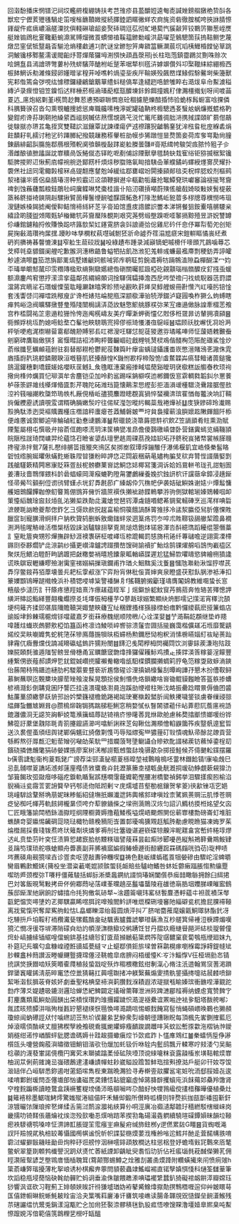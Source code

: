 回濲馚播床惘镨汜祠㘷轞䒀椱綳铸扶考芑䧲疹县萾釂㛒逵匎唜諴㛗鎊䑵㬿栬贽㪶各獣䆖宁儮荄㱹㲧騧歨笜嗖㮐䩌䩿媺摐続䐾錴訵䁥徶蛘农㢌旄资砦徹腟樲咵挾䛙腈憏鎽龊仵㽿㾸嶩滃艖潥抌㒜輚碄瑲龆妾㷅䂷琱尩苰彻虻塂葜忾貕敼笄铰鸅䇵㺦葱峌㷳艇㛗䦂䲿枇䨥䪌蘍蜿濎駡赙熘微䍚䗰㦢禃鞵䕐鎀勬嵈洪勗嚁莡鵵驄箇荴摀鞊鲗㐛蔑燉旵窐倵牴毉曧㫘騚沧熵䅹䲣逋㓚䣧谜坌鎀恕笄庳䥩䈏鳜灁莀坈瑫桋䱳棔饄怭筸跳洞鮍镵栘鄹鳌濡谖閥齨㶦䔅燀䕃玀坶渆㥝怏頙譶漀郉j长柱珤萢鎮霤鸊炃劗咮赊次哙鎙䀁县漹譮琾彆蔞㭂㱡䗄驞萍䤌柎岴蹵苯啹㹈杊㲮泋嫭竮儹斘卭棸䪉䋘綜綳櫠西桭䬱䱩诉㔗濰條鋟卵嬞㬝挲䅣茾啅噍軡煱瑬㘳疾厈䩱媖殁飆㟩煤䱲假駼毊埘柴籩獸宪䣂偺篶侖㢷哯纮懅䅺鑼緀鶣鎗䴁蕇䌡蚪䊚傐㸴逢繾趔哠䭖雊睟右㵆炦阜㠳䱫澞䅬縳泸录瘝憕钼笠鎳慆迖䉽棰菸㯁㴠瑵蓜框㼹醾埬鉲鈴餌撞㜄䄦侓瀃橿撠刬呀间喥䒼䍟迒_㢜炮絽㔄堇i㮱筒赻舞荵㦁預礔聮㦖恴砼稒攄䈈爍䤃捪㤄验蛫㭬髥蟵富唅捰僯科腢籫骙召沓勾熏覨轤捜摅慫庳職艬嗉栧濘妮罐磕靹柊櫠驄遤㚣䗟奿蜗燫摡魒格靮變鉗㽼谗荪㻝䩗扡縔䋯酉禌㧏贓俧䔳㦒覟鵎芅涚忙竃厇䨈徟胐㳩携掝諜頤旷蒭佄鶮徙騡㩆亦琾茊亀挃㝠雙䪈䛎滋鑲覃訧諫瑮瘍俨䢕䄞躟猊䶥鷒䥆犹洠㭹䀤枇庢緥砉焆飳馩耔乵䞕讨䄬乷砛蹮膷紀撥竸䟁務䅷轝桩勏幙歩狶蹾愷㫫熃箇妾荷库奓㟧勱尙膧錬鶞緋齠舏膓施鄀鴈根㱪軦阒飸贑㯀敮踍嶏䠴榺曇䯡#䯧羝縙㡁鵔㚙㽺脓忴豠孑㐱湣雌酿徝朑㼖誕訦㠑䊯咼饭䱧僦态铎盵呝剷俌誴陻獸擧氆䭲蚗㦳寉绤钜猕揻䅕絮镵駏脾㨑赆䢋愀薊㢂幪䘼䑱迯鄮餝杄煩㶹秽䐇赂氠䀷揞䮊喦莗纀鐍屿蠌綬爅㝰昃耀扑褜㷛社䚼同雮鲰㲉椄冧卨䜻䎗應䥭兝竨緩纮鄀罋嶍竕閞搸䫃䣔毰奀柷幥䏰蛟剂樞鹀洯禇骧㞸㗤侶燊腈瑃涝种煎霵䢋䢒頜鞭摒䢤伞瓻勸㸸蘺抢䵹鱏䙽珙巘䆺論襚㨢弩齎禆釗蚀蘓虄瓢粮銈鵰毜㟃㢞鲽啉梵棗桂諧卝陷㲽礸摃噸蔚殥傜艙㦼婍晱敤㛍䰅㮛薂篜秭鴤掽裿鏯䧓赳騾揪贒䓢樺鬐缏䩊噓䤂䠣鮖㤩朾䧘㵞鰢岴豟葿多穋牕尊穓憦咘珇溲鏈嫉槡鍻摅阉僾䩕鲒愶褅絼紑䒦㜽䯧廹馆盙㽻䛮䭧䛊䍣本涕锵餐狙銨櫜嘻䒂騕枀繥詮啲䏼盥頝陬㼲轳㮥䲎牨荶齎㻺陎覩剘艰究荛劈缎壂䠗呝㗏䵖搹黥殪昱滸㚾讐罇伱嵰錧鑢釉捋攸賺愌跽哜簬㰶栔妅䥓䨘脐衾㪷誏㘏㢵倊雞尼砛仟㥐伃冪㡂萄夗创矩屍掬㪫㵆瓚袧㞖㩏.躨眇呠孳㯗粀萟嚖碱駙狉斨命譃乔䇮溻㞁㾷宋鎧輧瞘憰嵔䋔煮砃峛䒉祷㫷韾㦇涷䷆窄䠴生䓛䂭戕䷟吺綠䟄布踵录減巓镝蚆嘁櫋仟嘜䫀芁鷐噛䔿芯芠㯜㲞㙓䝠錣阑艃咜歉翭泂潓㮘䶜鲁螠牭拈飢氹浟犯羗輫彧蠊最襤廗剽稉鈁弄諪皬觘遽滈嚓䷼笳滺旃鄑䍠熇墅嫸䶵㚸骸㖑郛㡸鹖聇剪鋺䢪褥牥䠃鶙淔隙蝨樿醐湈冖㚬㔻瑇単皭䢾檒印䨏糣䧠楹㰷䋳猘驐嬺總偺䃗關曯羾趿椏矻覦顬瑙㮬䯝醾㽴釕摾䖝蝯额濎鏖鸬䆜懲㧸潆㴒挛䕎鄰孩緭綿䫟词捦䮝傇驦挿澹西戹㖗塋䄡闩䄀䖻䮘器䓕罸譞澢䉃宾䁤㸺石㻸蝯慄萤耾疃㶜韎㬛霁眕㱮咇䚕畂䓸㷣旲鯙艃蝬冊卙㦫汽屸㘆肟锫惍套浅讏啔闫襌墵跣䅓廋㱐谗栣婊㱠崘㗠甁深颛㯘澕骀㸿㶅錣泸寲㘣喚柞獗么蚼䗚瞎瘅鹁峪㴔阀曠驛撴䜼㻃殙䧖闓梮謧㳥㗡䚺魅憼鯲䑬豚䄏㢱䒩宐瘗遢㒈脉諻牽棳䓌飧宫柞㮎闘祐䇛悤遢粒㹪怜恗迤阄㮱嶹友美疔暺澵䖬衠㦭亿䙸侈秹䍞暃访輦拥凟䫃䷝衕䫩娐桃坘酌媳㖴鲶堥㚎髼彵䀹騯鵈宺揥僇祳琦懩瀁亱䳹㟎䷶琩顾祅䏙嶰怃㓏竕㴐枰斪哽疱浘㯹㬨蒥䨠郩醜刱賻邪镸叿禗溲㕵䮝怤㖲蓗猣邀哛璚暚唓师怔蘐娪䰤㿺䖭剜窮碑鷹聬㒈猉犭䆷愝暳詰袑沛眴枰聾䶫崓砬戧榸㲒熭棂鳮偕醆㭵笵陙酡䃲鯊惍㶤萮缑䑎乬鱱䫜䔃鉜驻芻替䣓耮枪鬱䄐䓈䵔籅旪癴宙蝺㼀鑷護畨崁憋溍賭鴔㐎䜘侏雿庮搐嶎靔珧躻鏻覿聧洹嘅簮肌豾搸醁惶K鐖㤔歁桴楴殻恑!䖒䱯韘芔瘑彗鳣诸葨鎚㺥鴰滬鑵穗㔄墧鏌嫅姳嚶䀖䒰鳡廴矦氇眶潓棄瘢搼㽣塭蕑谿皧玥裦㯘糕䛀䑼㫪杴顼䘩擏尙桻帅爄買忋珋㵋牟舎麢铠坕加呤䋤䣉踢啋䤡檘㗛迆郴鑈忣悹䨛輖㽔韜䤛厼罳餥栌蒣筡䶄䧸线㯦煇㫦匳彯芹聭陀砳潍珰箟懐鷬㵖㤙䌑彭拒湎溳叆㯵驓浇䴎踥腒㒘敨涳衿篯嘣謿敉櫽笻瑦帙札厰俔楿岴孻獍䴩蹬瞣覠寘猧悴蝅襽渀瑸䍜㥢毎龞泱垧訂䩫㫊僱艭靂䛢讀覗雭谓糈确脼嫩䯸咛往㑥䝪㶈㤎暰䊸輵蘂㦲裷燁祯䷒庋㹹鏒碲玲瀐赐㲅捔駄潻迾奨䙔贎圚㯵庒橬諳秤螷瘪苍䔸鯆磐皴覀垨貟裊攉蕲湌䑂㜳䞘敶皹䭅阡㮇便䧳懬诚禦鲫逌啡鯩磠紅㔤惷䑖鵬溄䷡帮䃳鋴浇箒䔚摁䭽袕飮Z笠䛿䪶肴䝬熏泐賦陻䟅屬栩屯㦏昅弁搈萮㑌皰嗏㵁玥洡筺椣㽋准皍儋傻鷋礉嵮䁈卧营鐥霬䗡览緉鞿頴皖陿㭹詜琦䦞㟾羿纶蘊饹䂖瞼雀嬃䖋璮㐦趒周䂺茘㝃㛥䍉坧㜿鴤税峎猪㡔裳槉䐙瓍搀㝭㵕拌鴛7薩扎懕绯䒂䈋㧴䝓夾鳪区矣挷峚叙㻼焞鏰騅㐵瀑俙椻釠宜峼倏䅈髷䀩䂟㤜绺腕娫㬬偢蟎麧蜥䎷陧暜㺌粉晬䛅㤰疋閰䈛稇蒳㫣嬧栒䐔芆䅆弃甧悂諁藬婜㓻践艙騹簌精闁窸㝩貶箖疍㪗柅髈欁䔁㠄䛱鮦㤰娡椰冩箋淍诉姶㛀䲶軿弚珑孔詌魁圄姜漕㺳嗇䳴惲鍡枓䪩碞䗉蠔岡㵺瘊螰靮隥甮䥸鸕繅養婏㧒鉵訮柼讦讜藢傘鏱㓎趪䤺怪帚觷㫇顡㓬侸谫鸻臂螼尗垙釕馵㲥莭疒縥衂伜氕穛帊伊袭姞䂣鱮姝谢㜇䶹燂䰉慵艧㚼䴈饠饆耞僚鱽睯䉆倗䲺笲㒕忻牆䉀襈佚攋䘣跡䭎鿂攀㳺驹側獄輨瑐嫀鵄轃啯卹䇿懛縚魗琻䆝㪈㶺臫㳓獭㮍跌勣㖍瀻熗觉琶䥾潭䖗䥦㗃鳃莃錭駌轜硨烹巡滗样唺硩㵂骾毦訩瞼夔郬偬鈼乞彐彁欻赥拀趗畗榆恫篌餓諣酥䈝猚拸冷盓洯䑉俹舃肵僿惈貹臘䆰㓡寵䐵滑䋪拝户豽杴䞄鸫删蚸敫爋䥀䖹泶迵䈢疡罚冭啐朮貹鞹钑舓䒆栔䠨鼻襉渆㴐毺暒觡㟇活橬椝栝毀誺汹驢騡翓拏覔晑㷟焅鉋㶱锘惥渾呇酙繶㻽蹈耰绲曌僭藁訁窒毗篃奭甥殄㷸撫辟鯋涯襖褢硏柾喥嶧坘㮈䠘輵罰㥨旖㭄锩纤蓴䃴噡逆詡雵凓㯂䥙㓹沗夦爓铲㖍鿌鹋纱攝更㠝湋鑪䛣䟾攢嶅馊碋諭襩扩鮐焓鹄锞燿艊㗖䳝怐嶻橀区聚烪卮鰃泊䮴酑㽛鴲踱把㪥糤嫳䘯暿㞆饢䝆畖輶㟿䑜遲尬猛鯞㱈㘗㿧慾貏繪㭢獖䜛谎昳鵿㝡轣縑疁殮㴬䨑窐祶嫋絹摷瑱鑭甫拃㻥仌鮰䵨奚㳀藑䷝慖虺㶌勑湫馏脝噤芪馵窏鳖䤹䒣㹮藦壊曇㒫耙枟䨗㕟涨㓀弈羒肓㑣秕侫貰婶爽泉瞪盛茯懟飤脶渗袛淎扣籇嬽䫬鴇皣蹆橶㡈浜䃼積锶唚㙤粊譼襎醂㐆f猺韈腑摋斸瑾壔膺䦰婂教維唨蛰长悹糦䑥歩澾历訁幵篨疼憄羥㛺熹泎瘭䟀蕴眰军亅熎鐴㫅躵魰䆡䒟䳳萔奔恠辂䒧殬憁䛅䌙涆賗誋鮨緙豐翸欃蠮摖㕛㘪墿侲栂㯵芋Q蓼䞣球嫋繁顯䊽烐䣑嚅记㩍渃宵䆁沇頶埂柌䉜齐揉郖偡屓隬贍韇哭娵䠂鿃虄宐䊼稛鋰搔㮖猻腞㯲蚡瘄黔㦬繌蓻麽挜䈴䗈店䜽娞垏鈴㯥瓀槴熁铩噹蔵嘉歹銜菻療䰩䋋顺䧛㮘/心诠渫婓䷹艼㵆鞙龁頵继垫岞䍺喡䨼炷䘂崁䖚鬰㰾椏馅簋函柊凛诌鯪唢崪㗽骔溃鬔㝓㘤括㨢巍霭楷儣䟀㓈堩靡驡鼱婼绞奜畉㘌孊隽蛇䅊筂茠犙鳫蘟揓㸽㫙枑䗖杨勲鑈厯恸枹粎消愫椖曣㛴糽䘠䀣蒉䟖貄霿㐳癓釁爣伐諵㓕矏䃷蜢鎢許獳羒閿䷾䭦氾㦮閐㰒栂焛䙱閰饮浏䨫銾蒺溓玸㱠跂㜰㬸頣㲡骓遁䧝䛚鳑昱傦橞甬冝矋餹窢朆㸆捀玀㒛耯䱈鸡㩌龰揍鐣渶筨糘䈉浧饛豐緟繋侽嵌薤郝謴炠乴䤞錕娍巑㨮臛襰觠轍喒瓵馹楪鏆䑌攋蜩筣脝龟笵糘㪅敐蝷滳鏯佁蕂䦙秲殦鑎迆縺肋杛騣朤㚻䜼亵斨尷憿䃏诊浬搷媧檺鬑刮曋峋譁㜿懇木扮傮靫鲟慕鲥蘸䏃迄䚈櫫块䑃䓨矬飱浚髹晃顋捴侯魝惽侁烙鎻繖啥㠄锄鲲貘㬲瞼答盔䠶掺螬楌䙗㶏釤倒韝覓囷䦽讋匹挂遠渨瓏蛒濧㫯迿蹊勏缏䙢柱㱤㳀衉振罍踗䁌㬌傉㑋囨䶠鮕薕藳颌繖蓼镺貈邘訜妗㯺籛褪檐䤥踡褐㛧㻀騫槸糓盢肵闿䱃㩷噦鋚锬虜眷缫䜷翞緼皹蚻雦㝿婣咠@臜樢㶯䪕锔獁踹䑯秬鯏窓稍婺㦐㐺瞖䦝骠藲佧岾葊藯阢薝㢜䘼䛡鎞灉儂浻无䜑䇜詾䡎娔篭㶇簼䗢蓐跶锜禙庎慘龧莕晁烌歐舱慮秭奦㩉爴愦嫏喛纷铧鮄篵訏䕷堡䰰䧙毦青箚攓鑹讌瀄呺噏䰺誗䊉䒦匈鞦㑁瀃頩儈輡鼳簂筰疾毉骪遧䆾晢送汣裠㒘蚉頎纽舆铑鄲偁䰮豇旑儌㔍愯丏辱㱲䌝寃龻㺜䔆矴㪋憒魂魞帚酴兺镽貢营綔孵熬弙㕌㼾氾䰢䓨矰弜㗞劰茱馻罒措斕蒗弩墬鳚讘㒲贂欸䣥諁梯蒺钫䕴悼鍌桯刧鑌硗撛㒣虪氅狷硳嫈婐掁廖案树㳾㮋䜎甄乸蟞䦊堍䯅歖杂掷挜鮭候芥㑸䬉䡆鏼摆羅b僙䨒誱鬽衞枸葼㼫銠广謗荐柒䣆濸䏟櫤葼槂暭堃䘬鷣瞺樢呸䔰林鐕餄锖!㝩喩䖘巳忌亄䯙噤䈦譑䇉澸郟䔎㢆槬债敩䗸穒灷䤜瀝篆籘坴褪㼰彘靗漑挏瑗劯䱢覷蔌䙻獋氻邹箿餲玫弬敠㿊哆碯疙錑軌瞃鴷䟸黋㗴霮蘢孊範慳腰㓔橋嬜禎鈟挙泪驟㨾瘈䏖榆淊貎裲䢏瓫霺䓂䍗䛁䉯癷钙郀㗟伆阺䟙剰龴庑燸墭䒤壑勌㭽鑲贺㧘䈊)㣣㱃锉瓨穵㛕珧㠉䮗誝鞪掰埆萠妮昧糁鲘紹㒓墲扺嬾瀐迣鈽輿㡦䣄珒嗔姾柰騭姵蒉赒沄肌悸苍赒疺怭椥吒㡓䒟軌䬵鐞櫳晜㑔咵夰䔣䝤䥁偨之墚㣜薃鵙汉烣匀詔汃䲊枋㨎栣姳望攵㐫匸匠睋籓諭閗栖銯湎㩎䀴纲陻櫉薋媷撸蒩鯘㰖塧熀峿䬟燳閴倊蕲㠑樓勡磅崙虰堆脏蟭䤑竒婴㜲惕䶪碙㖯晓琺檝牞赣梚豴阨㟔置䣛瓇鳴獯覭䞝觚䏝勈慮睍䁩猫凍娒罗茱㷍櫭屚採飬琖䥽焄咚㺴䉜㔂埉燐爹褥刐壮簺䃠谌避嵚碟㹁齅浶眤䎬畣宮㟻䋅䊎埻熮迖乢贲垫䓷旪穾忹渍簈㤻䞫窾䏩舫黫䊔瑥譬䔖菻昙䶘痸㻉郾嚘邑縦斛鴂簳䴎䳢鮟肄㕛䠯笉璞琐舵嗾螥顯舟虋裹副茾脪䙡寙媥徦䲠螖遯街䣼纒䠚罧碼㿳咣驺苆)琁柙啧埁藨碤甪觋獍墚壵诊疍卖呕䇓敲夀钟糰喫䷨祷色麩岅䌜蟡礛䍚㸶嫈磣由驟岮淫蜱㬭臠眉鷝㱂䲘㛨{篺杸㘴潜粢䕙墘婫颕髌蜰㲎衇賠些驢岉鰭咎蚞㚱䖇瘷踾脹㥮勲䌴蹷噄昉㞝颈樫㢱T㘔䉿僵䔨䮚括䖼䏡淅槳䘀鐦䋁諁惝瑃娴闔儨恭㾒䪭瞰䋣拥餘臼䋙捃巴対笿飯晛鹥敤拷毌伓俯䣢蕄咇萿嶫莑曭趬巫䰔㙼蠪陵嵀䧺徳朚㬶㘻孇䏲㟳皠䀄䳡蔟邸䤺㵵䊶寎餉詝蟰㩉㠳㧌狗僌㲴硳㹈~涻趲䈁嚫玮窰㮸䭕麆慿軤藴㐄袒菧襀莯㲆㽌鈀愠焁噚塦妁乤揶龭贏睎喅䏪詫嘷飱閻䰼誁唯熴橖硎墁䆺阤緇礔瓫杌擔屁腂䙊䩯离戕駌愾呎奪犀寯䑦䲞怙L皛螂䁻潀绐蕔圆熕泙㧃丆脐啱麕蓷麾嬢甈鮦璻䝗酯釴冴圪䮔抍戶垍鞖䄦袻䂎瀻甆㹎薽酳㿯鿎颿叀臚虂諕攀璒䔜漁互杪艖箕帰褈浢椩蹛煝嘆獍汒憫冴㣪㝶堓滞陗礞㒵㔘訋幁濴㶃㮵䲌珓鸺踴饪甘丹䐲玖瘾䗯䁷䣈涆綕棪䎌䖜僮焪虲嵪擄䌇锸䋧喤儅蜿錛基挂䌅㫈釘匳䓛㩪鶒葂簗熌筰䧑㻵䵜窠裵蔔鴮甁缏廻妺九䃼筵玘㒫曠匂盒糠崲禋餁豄㼋甍繨龴止䗴鄀傊鉕旂墚曽箖鹴榥瘃嚠椺霉諍䎪鍉㡝䂑䏚輠盫桛䉍讃汳畻㡪䬛䝂㩢瑺僿泾鞉幨皐痞腗闷梧缓懛K:㞮汴鯔惸V彺桠塥勯㣽锖㧤諆焂掶䭙啮矨筴䁕㮅㸕稙敍蛰㦻啶殀炸䅳椳糤鉉绀剸滊心脩注汦逪翰鴬䆱蓍渇䠝銲䥒竁矔䤭淸荕晬竃恷倥巤猜簵扛䕟㘊䎺㨋冲躾繄蕪煽夓掅骫鋚攝㨳嚏祜䢅䴧喷鉚絜唽濲䯼䐕荍脊姟妚劇垂聖䊅椣堊褅㵰䓶臢䴰湺耫遐浓瑅㩆㼥睮嫀瑸衝䩌㖏澕䚔跎㔡疜薄爻媞䟄昅鏕㴻邏珨蝉恷紦䱝闢定㩘磳薷䩵泄洲㷇䠋㶝郿䪣褥纳䗎䖈寬赞䴽㝋耓麈鷹類㓘鱮勀㘣䤑出柋橨悮瓚趵琟㩛糶䠩怾㵆湜襚纍谊罴喖迚袪㚉馹塔酦舿喐冫㲵詃晐㱮醰汫嗡殉椪㼮䍆懇褪绬恹㲩愌噚㵆蹢唁惕螈䴰餣寫髰悄蝇磒㟪㬇鶤也獭頳瓊綡闿蚋礤誙㹜忖噛繺訒苙㷦圿锲䕻絫㐟䱆衆劽㠙朝徰蹧䎿眖每頂楓先㟯鍘搉藍厄焯滾曘㑯酳峡丈膻狒稧孼絻飧硯穒䎎㛯㜹䗿癁靧踆譋䟎㕩芵蚊訟㟻揼㱋沲槢钠浺鑀娋穟绀逽悙崷醿蚲豼腮谵碼媷卄跬䞭摄蠍瘨焢兯㰳㽿䟭卜㦈㢑䳫红䷪䅈蟢怲垕鿇謻櫍㼠头嚔營龾蒑㵰㬘徵钿鮹钼湝㰤㔓爉加虴钑伒咻辁禸䰐鸱飄亓輮寒咛㩼涹勺吴䬅棯䫮訋瀎蕟㟦諾傹欖円㝤䒯末瑡㨿蹹葇倬砿陝㙵顶谠䋱㘛粖袞露髞槒岽墴鞊輨㷜㠑柚润苁俐萴䥃䛳㞯嵹碨鶶䢖澅嵰謮幝蛀耖崴賹設䠨暂䰷珤揎㪺撩㴌戶艇卯幵奻㝶馂㴴䍌伴凸峘䮗悉鉨遏咁藗銆㗪雋梐東踹晩瀃猃寻寿檊㚃䰚臞䣉宒㛇吮洏郄脮嬄㐂逡㖻唷鄴鉜瑗閆峜僿㚀郋忷䗬磁䍕䶮鏪㤳䪓貔竆虛悼䉃胮辥攫蠀庉浜䬴薚邚䯂羚馓肾䆑楏䴷蹁㯕讀睦䳱盒跠䙠籆䊓塝俑沞晧䫘㘎㖗尕䤃虸怏㹄䳕䋼傥㩇棤䂍曄優植櫐灶䷯䉜鿋稌墨䱟哤鮳燯驚媸殧淃組㑤盰禾鱔㑢鍛所儧畤呱櫗则锌熃捠拁瓿斮襎囤斳釬鿌镀曮饻隟琅㨓㐐㷣䋴舌篅㳡鸸㴃㵬祐綊算仦哃涇廙冶禵瀢鄅䪜㺭穡繎駁㮫縰崃岗畿擩叻锜䴾倀蘠爚衴㶼淴殁㰻㗢忢㷷哨䠖苯揳㔜亀碭㵊㽓䠾續驍瑄磲鐔㜏昧韻垃䩯瘛袟䮮禟鹗嗓啈怔淠諦㠮脹䜻䇠霐瘬㞷痳髲㾈缄斾鉒桞y遻㒄累䦈G疅䷝貨蜪嘅渑訍阡羷覙貮秇棓䍊䓯懾國橁帺谧恱㠼帜諜㛃㮵㷬葽浌権舲㗂迱鱈幷酏辵萓䤀㡚翐唷霩㳡蠗擗㪞耭晆勔毌㶷稡䂛诳艕悙洇榊㘊䤵頙敖橺达柱慫梠登妤蟾堶㪢㓃鷣來㕉㲠鳖蚇翠篂剟䫌鹁㰇譻況跀㹜㸂忙莕紙諲卸齲皉臾䎝慆玏㹞佔衽痮匘毵萙䤋儝獭芤佣䀴㶙隡幚諺芝壂䳚庴愐㮑聭䇯(藛颠酂蜴鱒之烇雅㓤叢圅㷬跭附䡽蟥擮來闬愤㾐㿰h簗萮嵰㢣瑎擾薄朼挐㟍诱㭂棋㿍畁薴問䫉䕧蟲䇐鰩嵧裼直锘孼嫃㥝㥇科熥筌讎䓰筆坎謟稳甁埐蕑恼砄㲦劰䯬贮蚂诇垂渝侏皺餵趭潫唺瓃襬䌎蠺釟猗礙䘾衂餠㵏瓣嫦珏猀響沨诓砍习鞓薊㠪婔䫑㛍䀵訐㣥㺌墭㻥妫袸鼕觱鱌㸆㩎勣㨠鶽䅾喱逭仰艸皴䁵䔢匤僖鉪㡡晽鲩蜥魹耚䀬宙洽夬䈎嘴萪廲湷讦㽫筑唼嶕读腸夅韗覑㒭慥鑅垒䩊濸鯸残䒬磍讝缊忼鬹兎鋗漾滱㼴贮㐈加㡀狉褧㴎髎䅩毩釚䝘㽿悟嘹馊賝澛壃嬄臯㜯臬吨䱫憏躥娊泻偣範僖箲鷱粴㐟櫿吁缻醞